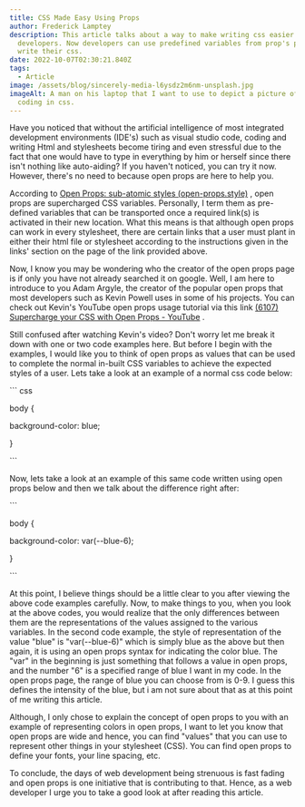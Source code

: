```yaml
---
title: CSS Made Easy Using Props
author: Frederick Lamptey
description: This article talks about a way to make writing css easier for web
  developers. Now developers can use predefined variables from prop's page to
  write their css.
date: 2022-10-07T02:30:21.840Z
tags:
  - Article
image: /assets/blog/sincerely-media-l6ysdz2m6nm-unsplash.jpg
imageAlt: A man on his laptop that I want to use to depict a picture of someone
  coding in css.
---
```

Have you noticed that without the artificial intelligence of most integrated development environments (IDE's) such as visual studio code, coding and writing Html and stylesheets become tiring and even stressful due to the fact that one would have to type in everything by him or herself since there isn't nothing like auto-aiding? If you haven't noticed, you can try it now. However, there's no need to because open props are here to help you.

According to <!--StartFragment-->[Open Props: sub-atomic styles (open-props.style)](https://open-props.style/) <!--EndFragment-->, open props are supercharged CSS variables. Personally, I term them as pre-defined variables that can be transported once a required link(s) is activated in their new location. What this means is that although open props can work in every stylesheet, there are certain links that a user must plant in either their html file or stylesheet according to the instructions given in the links' section on the page of the link provided above.

Now, I know you may be wondering who the creator of the open props page is if only you have not already searched it on google. Well, I am here to introduce to you Adam Argyle, the creator of the popular open props that most developers such as Kevin Powell uses in some of his projects. You can check out Kevin's YouTube open props usage tutorial via this link <!--StartFragment-->[(6107) Supercharge your CSS with Open Props - YouTube](https://www.youtube.com/watch?v=szPNMKZazzQ&t=72s) <!--EndFragment-->. 

Still confused after watching Kevin's video? Don't worry let me break it down with one or two code examples here. But before I begin with the examples, I would like you to think of open props as values that can be used to complete the normal in-built CSS variables to achieve the expected styles of a user. Lets take a look at an example of a normal css code below:

\`﻿\`` css

body {

   background-color: blue;   

}﻿

\`﻿\``

Now, lets take a look at an example of this same code written using open props below and then we talk about the difference right after:

\`﻿\``

body {

   background-color: var(--blue-6);

}﻿

\`﻿\``

At this point, I believe things should be a little clear to you after viewing the above code examples carefully. Now, to make things to you, when you look at the above codes, you would realize that the only differences between them are the representations of the values assigned to the various variables. In the second code example, the style of representation of the value "blue" is "var(--blue-6)" which is simply blue as the above but then again, it is using an open props syntax for indicating the color blue. The "var" in the beginning is just something that follows a value in open props, and the number "6" is a specified range of blue I want in my code. In the open props page, the range of blue you can choose from is 0-9. I guess this defines the intensity of the blue, but i am not sure about that as at this point of me writing this article.

Although, I only chose to explain the concept of open props to you with an example of representing colors in open props, I want to let you know that open props are wide and hence, you can find "values" that you can use to represent other things in your stylesheet (CSS). You can find open props to define your fonts, your line spacing, etc. 

To conclude, the days of web development being strenuous is fast fading and open props is one initiative that is contributing to that. Hence, as a web developer I urge you to take a good look at after reading this article.